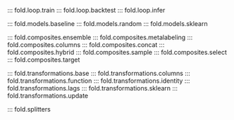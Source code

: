 ::: fold.loop.train
::: fold.loop.backtest
::: fold.loop.infer

::: fold.models.baseline
::: fold.models.random
::: fold.models.sklearn

::: fold.composites.ensemble
::: fold.composites.metalabeling
::: fold.composites.columns
::: fold.composites.concat
::: fold.composites.hybrid
::: fold.composites.sample
::: fold.composites.select
::: fold.composites.target

::: fold.transformations.base
::: fold.transformations.columns
::: fold.transformations.function
::: fold.transformations.identity
::: fold.transformations.lags
::: fold.transformations.sklearn
::: fold.transformations.update

::: fold.splitters